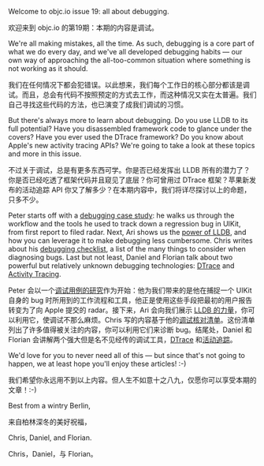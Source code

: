 Welcome to objc.io issue 19: all about debugging.

欢迎来到 objc.io 的第19期：本期的内容是调试。

We're all making mistakes, all the time. As such, debugging is a core part of what we do every day, and we've all developed debugging habits — our own way of approaching the all-too-common situation where something is not working as it should.

我们在任何情况下都会犯错误。以此想来，我们每个工作日的核心部分都该是调试。而且，总会有代码不按照预定的方式去工作，而这种情况又实在太普遍。我们自己寻找这些代码的方法，也已演变了成我们调试的习惯。

But there's always more to learn about debugging. Do you use LLDB to its full potential? Have you disassembled framework code to glance under the covers? Have you ever used the DTrace framework? Do you know about Apple's new activity tracing APIs? We're going to take a look at these topics and more in this issue.

不过关于调试，总是有更多东西可学。你是否已经发挥出 LLDB 所有的潜力了？你是否已经吃透了框架代码并且窥见了底层？你可曾用过 DTrace 框架？苹果新发布的活动追踪 API 你又了解多少？在本期内容中，我们将详尽探讨以上的命题，只多不少。

Peter starts off with a [debugging case study](/issue-19/debugging-case-study.html): he walks us through the workflow and the tools he used to track down a regression bug in UIKit, from first report to filed radar. Next, Ari shows us the [power of LLDB](/issue-19/lldb-debugging.html), and how you can leverage it to make debugging less cumbersome. Chris writes about his [debugging checklist](/issue-19/debugging-checklist.html), a list of the many things to consider when diagnosing bugs. Last but not least, Daniel and Florian talk about two powerful but relatively unknown debugging technologies: [DTrace](/issue-19/dtrace.html) and [Activity Tracing](/issue-19/activity-tracing.html).

Peter 会以一个[调试用例的研究][1]作为开始：他为我们带来的是他在捕捉一个 UIKit 自身的 bug 时所用到的工作流程和工具，他正是使用这些手段把最初的用户报告转变为了向 Apple 提交的 radar。接下来，Ari 会向我们展示 [LLDB 的力量][2]，你可以利用它，使调试不那么麻烦。Chris 写的内容基于他的[调试核对清单][3]。这份清单列出了许多值得被关注的内容，你可以利用它们来诊断 bug。结尾处，Daniel 和 Florian 会讲解两个强大但是名不见经传的调试工具，[DTrace][4] 和[活动追踪][5]。

We'd love for you to never need all of this — but since that's not going to happen, we at least hope you'll enjoy these articles! :-)

我们希望你永远用不到以上内容。但人生不如意十之八九，仅愿你可以享受本期的文章！:-)

Best from a wintry Berlin,

来自柏林深冬的美好祝福，

Chris, Daniel, and Florian.

Chris，Daniel，与 Florian。

[1]:http://objccn.io/issue-19-1
[2]:http://objccn.io/issue-19-2
[3]:http://objccn.io/issue-19-3
[4]:http://objccn.io/issue-19-4
[5]:http://objccn.io/issue-19-5
